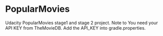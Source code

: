 # PopularMovies
Udacity PopularMovies stage1 and stage 2 project. Note to You need your API KEY from TheMovieDB. Add the API_KEY into gradle.properties.
